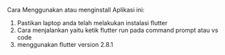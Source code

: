 Cara Menggunakan atau menginstall Aplikasi ini:
1. Pastikan laptop anda telah melakukan instalasi flutter 
2. Cara menjalankan yaitu ketik flutter run pada command prompt atau vs code
3. menggunakan flutter version 2.8.1
